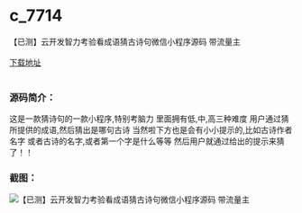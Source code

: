 # c_7714
【已测】云开发智力考验看成语猜古诗句微信小程序源码 带流量主
<br/></br>
[下载地址](https://www.uuid2.com/7714.html "下载地址")
<br/></br>
<h3>源码简介：</h3>
<p>这是一款猜诗句的一款小程序,特别考脑力
里面拥有低,中,高三种难度
用户通过猜所提供的成语,然后猜出是哪句古诗
当然啦下方也是会有小小提示的,比如古诗作者名字
或者古诗的名字,或者第一个字是什么等等
然后用户就通过给出的提示来猜了！！<p>
<h3>截图：</h3>
<img src="https://www.uuid2.com/wp-content/uploads/img/uimage/24431645756843.gif" alt="【已测】云开发智力考验看成语猜古诗句微信小程序源码 带流量主">
